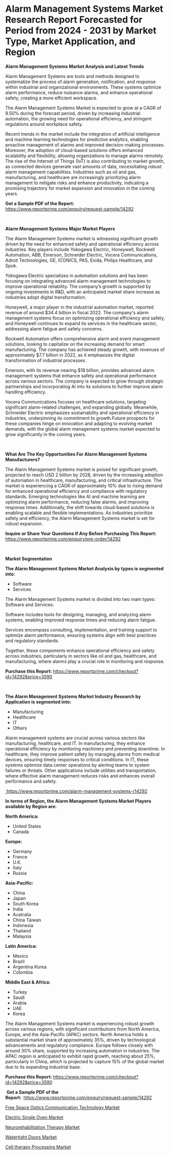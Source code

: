 <p><h1>Alarm Management Systems Market Research Report Forecasted for Period from 2024 -  2031 by Market Type, Market Application, and Region</h1></p><p><strong>Alarm Management Systems Market Analysis and Latest Trends</strong></p>
<p><p>Alarm Management Systems are tools and methods designed to systematize the process of alarm generation, notification, and response within industrial and organizational environments. These systems optimize alarm performance, reduce nuisance alarms, and enhance operational safety, creating a more efficient workspace. </p><p>The Alarm Management Systems Market is expected to grow at a CAGR of 9.50% during the forecast period, driven by increasing industrial automation, the growing need for operational efficiency, and stringent regulations around workplace safety. </p><p>Recent trends in the market include the integration of artificial intelligence and machine learning technologies for predictive analytics, enabling proactive management of alarms and improved decision-making processes. Moreover, the adoption of cloud-based solutions offers enhanced scalability and flexibility, allowing organizations to manage alarms remotely. The rise of the Internet of Things (IoT) is also contributing to market growth, as connected devices generate vast amounts of data, necessitating robust alarm management capabilities. Industries such as oil and gas, manufacturing, and healthcare are increasingly prioritizing alarm management to mitigate risks and enhance productivity, indicating a promising trajectory for market expansion and innovation in the coming years.</p></p>
<p><strong>Get a Sample PDF of the Report:&nbsp;</strong> <a href="https://www.reportprime.com/enquiry/request-sample/14292?utm_campaign=8&utm_medium=2&utm_source=Github&utm_content=ia&utm_term=16112024&utm_id=alarm-management-systems">https://www.reportprime.com/enquiry/request-sample/14292</a></p>
<p>&nbsp;</p>
<p><strong>Alarm Management Systems Major Market Players</strong></p>
<p><p>The Alarm Management Systems market is witnessing significant growth driven by the need for enhanced safety and operational efficiency across industries. Key players include Yokogawa Electric, Honeywell, Rockwell Automation, ABB, Emerson, Schneider Electric, Vocera Communications, Adroit Technologies, GE, ICONICS, PAS, Exida, Philips Healthcare, and Spok.</p><p>Yokogawa Electric specializes in automation solutions and has been focusing on integrating advanced alarm management technologies to improve operational reliability. The company’s growth is supported by ongoing investments in R&D, with an anticipated market share increase as industries adopt digital transformation.</p><p>Honeywell, a major player in the industrial automation market, reported revenue of around $34.4 billion in fiscal 2022. The company's alarm management systems focus on optimizing operational efficiency and safety, and Honeywell continues to expand its services in the healthcare sector, addressing alarm fatigue and safety concerns.</p><p>Rockwell Automation offers comprehensive alarm and event management solutions, looking to capitalize on the increasing demand for smart manufacturing. The company has achieved steady growth, with revenues of approximately $7.7 billion in 2022, as it emphasizes the digital transformation of industrial processes.</p><p>Emerson, with its revenue nearing $18 billion, provides advanced alarm management systems that enhance safety and operational performance across various sectors. The company is expected to grow through strategic partnerships and incorporating AI into its solutions to further improve alarm handling efficiency.</p><p>Vocera Communications focuses on healthcare solutions, targeting significant alarm-related challenges, and expanding globally. Meanwhile, Schneider Electric emphasizes sustainability and operational efficiency in industries, underpinning its commitment to growth.Future prospects for these companies hinge on innovation and adapting to evolving market demands, with the global alarm management systems market expected to grow significantly in the coming years.</p></p>
<p>&nbsp;</p>
<p><strong>What Are The Key Opportunities For Alarm Management Systems Manufacturers?</strong></p>
<p><p>The Alarm Management Systems market is poised for significant growth, projected to reach USD 2 billion by 2028, driven by the increasing adoption of automation in healthcare, manufacturing, and critical infrastructure. The market is experiencing a CAGR of approximately 10% due to rising demand for enhanced operational efficiency and compliance with regulatory standards. Emerging technologies like AI and machine learning are optimizing alarm performance, reducing false alarms, and improving response times. Additionally, the shift towards cloud-based solutions is enabling scalable and flexible implementations. As industries prioritize safety and efficiency, the Alarm Management Systems market is set for robust expansion.</p></p>
<p><strong>Inquire or Share Your Questions If Any Before Purchasing This Report:</strong> <a href="https://www.reportprime.com/enquiry/pre-order/14292?utm_campaign=8&utm_medium=2&utm_source=Github&utm_content=ia&utm_term=16112024&utm_id=alarm-management-systems">https://www.reportprime.com/enquiry/pre-order/14292</a></p>
<p>&nbsp;</p>
<p><strong>Market Segmentation</strong></p>
<p><strong>The Alarm Management Systems Market Analysis by types is segmented into:</strong></p>
<p><ul><li>Software</li><li>Services</li></ul></p>
<p><p>The Alarm Management Systems market is divided into two main types: Software and Services. </p><p>Software includes tools for designing, managing, and analyzing alarm systems, enabling improved response times and reducing alarm fatigue. </p><p>Services encompass consulting, implementation, and training support to optimize alarm performance, ensuring systems align with best practices and regulatory standards. </p><p>Together, these components enhance operational efficiency and safety across industries, particularly in sectors like oil and gas, healthcare, and manufacturing, where alarms play a crucial role in monitoring and response.</p></p>
<p><strong>Purchase this Report:&nbsp;</strong><a href="https://www.reportprime.com/checkout?id=14292&price=3590&utm_campaign=8&utm_medium=2&utm_source=Github&utm_content=ia&utm_term=16112024&utm_id=alarm-management-systems">https://www.reportprime.com/checkout?id=14292&price=3590</a></p>
<p>&nbsp;</p>
<p><strong>The Alarm Management Systems Market Industry Research by Application is segmented into:</strong></p>
<p><ul><li>Manufacturing</li><li>Healthcare</li><li>IT</li><li>Others</li></ul></p>
<p><p>Alarm management systems are crucial across various sectors like manufacturing, healthcare, and IT. In manufacturing, they enhance operational efficiency by monitoring machinery and preventing downtime. In healthcare, they improve patient safety by managing alarms from medical devices, ensuring timely responses to critical conditions. In IT, these systems optimize data center operations by alerting teams to system failures or threats. Other applications include utilities and transportation, where effective alarm management reduces risks and enhances overall performance and safety.</p></p>
<p><a href="https://www.reportprime.com/alarm-management-systems-r14292?utm_campaign=8&utm_medium=2&utm_source=Github&utm_content=ia&utm_term=16112024&utm_id=alarm-management-systems">&nbsp;https://www.reportprime.com/alarm-management-systems-r14292</a></p>
<p><strong>In terms of Region, the Alarm Management Systems Market Players available by Region are:</strong></p>
<p>
    <p> <strong> North America: </strong>
        <ul>
            <li>United States</li>
            <li>Canada</li>
        </ul>
        </p> 
    <p> <strong> Europe: </strong>
        <ul>
            <li>Germany</li>
            <li>France</li>
            <li>U.K.</li>
            <li>Italy</li>
            <li>Russia</li>
        </ul>
        </p> 
    <p> <strong> Asia-Pacific: </strong>
        <ul>
            <li>China</li>
            <li>Japan</li>
            <li>South Korea</li>
            <li>India</li>
            <li>Australia</li>
            <li>China Taiwan</li>
            <li>Indonesia</li>
            <li>Thailand</li>
            <li>Malaysia</li>
        </ul>
        </p> 
    <p> <strong> Latin America: </strong>
        <ul>
            <li>Mexico</li>
            <li>Brazil</li>
            <li>Argentina Korea</li>
            <li>Colombia</li>
        </ul>
        </p> 
    <p> <strong> Middle East & Africa: </strong>
        <ul>
            <li>Turkey</li>
            <li>Saudi</li>
            <li>Arabia</li>
            <li>UAE</li>
            <li>Korea</li>
        </ul>
    </p>
    </p>
<p><p>The Alarm Management Systems market is experiencing robust growth across various regions, with significant contributions from North America, Europe, and the Asia-Pacific (APAC) sectors. North America holds a substantial market share of approximately 35%, driven by technological advancements and regulatory compliance. Europe follows closely with around 30% share, supported by increasing automation in industries. The APAC region is anticipated to exhibit rapid growth, reaching about 25%, particularly in China, which is projected to capture 15% of the global market due to its expanding industrial base.</p></p>
<p><strong>Purchase this Report: </strong><a href="https://www.reportprime.com/checkout?id=14292&price=3590&utm_campaign=8&utm_medium=2&utm_source=Github&utm_content=ia&utm_term=16112024&utm_id=alarm-management-systems">https://www.reportprime.com/checkout?id=14292&price=3590</a></p>
<p>&nbsp;<strong>Get a Sample PDF of the Report:&nbsp;&nbsp;</strong><a href="https://www.reportprime.com/enquiry/request-sample/14292?utm_campaign=8&utm_medium=2&utm_source=Github&utm_content=ia&utm_term=16112024&utm_id=alarm-management-systems">https://www.reportprime.com/enquiry/request-sample/14292</a></p>
<p><strong></strong></p>
<p><p><a href="https://github.com/AfsanaMia652/Market-Research-Report-List-1/blob/main/free-space-optics-communication-technology-market.md?utm_campaign=8&utm_medium=2&utm_source=Github&utm_content=ia&utm_term=16112024&utm_id=alarm-management-systems">Free Space Optics Communication Technology Market</a></p><p><a href="https://www.linkedin.com/pulse/electric-single-oven-market-navigating-challenges-unlocking-potential-4sajc?utm_campaign=8&utm_medium=2&utm_source=Github&utm_content=ia&utm_term=16112024&utm_id=alarm-management-systems">Electric Single Oven Market</a></p><p><a href="https://issuu.com/reportprime-2/docs/neurorehabilitation-therapy-market-_3f211833c8a621?utm_campaign=8&utm_medium=2&utm_source=Github&utm_content=ia&utm_term=16112024&utm_id=alarm-management-systems">Neurorehabilitation Therapy Market</a></p><p><a href="https://www.linkedin.com/pulse/global-perspectives-watertight-doors-market-trends-challenges-64cue?utm_campaign=8&utm_medium=2&utm_source=Github&utm_content=ia&utm_term=16112024&utm_id=alarm-management-systems">Watertight Doors Market</a></p><p><a href="https://github.com/PeterParrish5/Market-Research-Report-List-7/blob/main/cell-therapy-processing-market.md?utm_campaign=8&utm_medium=2&utm_source=Github&utm_content=ia&utm_term=16112024&utm_id=alarm-management-systems">Cell therapy Processing Market</a></p></p>